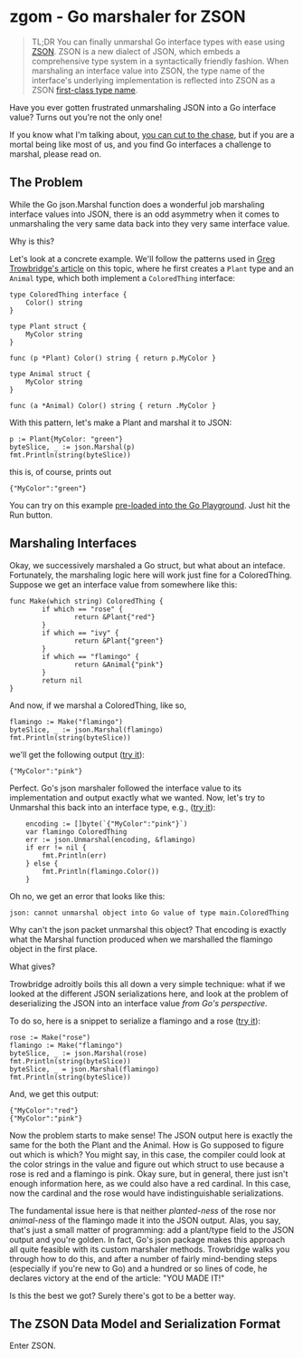 # zgom - Go marshaler for ZSON

> TL;DR You can finally unmarshal Go interface types with ease using
> [ZSON](https://github.com/brimsec/zq/blob/master/zng/docs/zson.md).
> ZSON is a new dialect of JSON, which embeds a comprehensive
> type system in a syntactically friendly fashion.
> When marshaling an interface value into ZSON, the
> type name of the interface's underlying implementation is reflected
> into ZSON as a ZSON
> [first-class type name](https://github.com/brimsec/zq/blob/master/zng/docs/zson.md#25-type-definitions).

Have you ever gotten frustrated unmarshaling JSON into a Go interface value?
Turns out you're not the only one!

If you know what I'm talking about,
[you can cut to the chase](#the-solution), but if you are a mortal being
like most of us, and you find Go interfaces a challenge to marshal, please read on.

## The Problem

While the Go json.Marshal function does a wonderful job marshaling interface
values into JSON, there is an odd asymmetry when it comes to unmarshaling the
very same data back into they very same interface value.

Why is this?

Let's look at a concrete example.  We'll follow the patterns used in
[Greg Trowbridge's article](http://gregtrowbridge.com/golang-json-serialization-with-interfaces/)
on this topic, where he first creates a `Plant` type and an `Animal` type, which
both implement a `ColoredThing` interface:
```
type ColoredThing interface {  
    Color() string
}

type Plant struct {  
    MyColor string
}

func (p *Plant) Color() string { return p.MyColor }

type Animal struct {  
    MyColor string
}

func (a *Animal) Color() string { return .MyColor }

```
With this pattern, let's make a Plant and marshal it to JSON:
```
p := Plant{MyColor: "green"}
byteSlice, _ := json.Marshal(p)
fmt.Println(string(byteSlice))
```
this is, of course, prints out
```
{"MyColor":"green"}
```
You can try on this example
[pre-loaded into the Go Playground](https://play.golang.org/p/9tBwzh2WTZm).
Just hit the Run button.

## Marshaling Interfaces

Okay, we successively marshaled a Go struct, but what about an inteface.
Fortunately, the marshaling logic here will work just fine for a ColoredThing.
Suppose we get an interface value from somewhere like this:
```
func Make(which string) ColoredThing {
        if which == "rose" {
                return &Plant{"red"}
        }
        if which == "ivy" {
                return &Plant{"green"}
        }
        if which == "flamingo" {
                return &Animal{"pink"}
        }
        return nil
}
```
And now, if we marshal a ColoredThing, like so,
```
flamingo := Make("flamingo")
byteSlice, _ := json.Marshal(flamingo)
fmt.Println(string(byteSlice))
```
we'll get the following output
([try it](https://play.golang.org/p/sodGUg71_58)):
```
{"MyColor":"pink"}
```
Perfect.  Go's json marshaler followed the interface value to its implementation
and output exactly what we wanted.  Now, let's try to Unmarshal this back
into an interface type, e.g.,
([try it](https://play.golang.org/p/Rt1vlEZh2lO)):
```
	encoding := []byte(`{"MyColor":"pink"}`)
	var flamingo ColoredThing
	err := json.Unmarshal(encoding, &flamingo)
	if err != nil {
		fmt.Println(err)
	} else {
		fmt.Println(flamingo.Color())
	}
```
Oh no, we get an error that looks like this:
```
json: cannot unmarshal object into Go value of type main.ColoredThing
```
Why can't the json packet unmarshal this object?  That encoding is exactly
what the Marshal function produced when we marshalled the flamingo object
in the first place.

What gives?

Trowbridge adroitly boils this all down a very simple technique: what if
we looked at the different JSON serializations here, and look at the problem
of deserializing the JSON into an interface value _from Go's perspective_.

To do so, here is a snippet to serialize a flamingo and a rose
([try it]([https://play.golang.org/p/WgEUuC_XcQW)):
```
rose := Make("rose")
flamingo := Make("flamingo")
byteSlice, _ := json.Marshal(rose)
fmt.Println(string(byteSlice))
byteSlice, _ = json.Marshal(flamingo)
fmt.Println(string(byteSlice))
```
And, we get this output:
```
{"MyColor":"red"}
{"MyColor":"pink"}
```
Now the problem starts to make sense!  The JSON output here is exactly the same for the
both the Plant and the Animal.  How is Go supposed to figure out which is which?
You might say, in this case, the compiler could look at the color strings in the
value and figure out which struct to use because a rose is red and a flamingo is pink.
Okay sure, but in general, there just isn't enough information here, as we could also have
a red cardinal.  In this case, now the cardinal and the rose would have
indistinguishable serializations.

The fundamental issue here is that neither _planted-ness_ of the rose nor
_animal-ness_ of the flamingo made it into the JSON output.  Alas, you say,
that's just a small matter of programming: add a plant/type field to the
JSON output and you're golden.  In fact, Go's json package makes this approach
all quite feasible with its custom marshaler methods.  Trowbridge walks you through
how to do this, and after a number of fairly mind-bending steps (especially if
you're new to Go) and a hundred or so lines of code, he declares victory
at the end of the article: "YOU MADE IT!"

Is this the best we got?  Surely there's got to be a better way.

## The ZSON Data Model and Serialization Format

Enter ZSON.  
